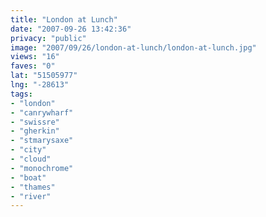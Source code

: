 ```yaml
---
title: "London at Lunch"
date: "2007-09-26 13:42:36"
privacy: "public"
image: "2007/09/26/london-at-lunch/london-at-lunch.jpg"
views: "16"
faves: "0"
lat: "51505977"
lng: "-28613"
tags:
- "london"
- "canrywharf"
- "swissre"
- "gherkin"
- "stmarysaxe"
- "city"
- "cloud"
- "monochrome"
- "boat"
- "thames"
- "river"
---
```


